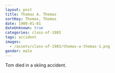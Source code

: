 ```yaml
---
layout: post
title: Thomas A. Thomas
sortKey: Thomas, Thomas
date: 1900-01-01
dateUnknown: true
categories: class-of-1983
tags: accident
images:
  - /assets/class-of-1983/thomas-a-thomas-1.png
gender: male
---
```

Tom died in a skiing accident.
